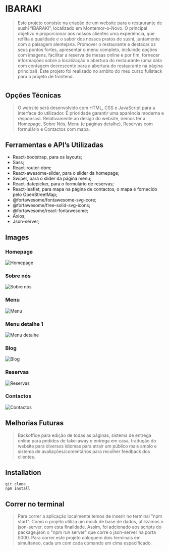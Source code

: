 ##

# IBARAKI

> Este projeto consiste na criação de um website para o restaurante de sushi “IBARAKI”, localizado em Montemor-o-Novo. O principal objetivo é proporcionar aos nossos clientes uma experiência, que reflita a qualidade e o sabor dos nossos pratos de sushi, juntamente com a paisagem alentejana.
> Promover o restaurante e destacar os seus pontos fortes, apresentar o menu completo, incluindo opções com imagens, facilitar a reserva de mesas online e por fim, fornecer informações sobre a localização e abertura do restaurante (uma data com contagem decrescente para a abertura do restaurante na página principal).
> Este projeto foi realizado no ambito do meu curso fullstack para o projeto de frontend.

#

## Opções Técnicas

> O website será desenvolvido com HTML, CSS e JavaScript para a interface do utilizador. É prioridade garantir uma aparência moderna e responsiva. Relativamente ao design do website, iremos ter a Homepage, Sobre Nós, Menu (e páginas detalhe), Reservas com formulário e Contactos com mapa.

## Ferramentas e API’s Utilizadas

- React-bootstrap, para os layouts;
- Sass;
- React-router-dom;
- React-awesome-slider, para o slider da homepage;
- Swiper, para o slider da página menu;
- React-datepicker, para o formulário de reservas;
- React-leaflet, para mapa na página de contactos, o mapa é fornecido pelo OpenStreetMap;
- @fortawesome/fontawesome-svg-core;
- @fortawesome/free-solid-svg-icons;
- @fortawesome/react-fontawesome;
- Axios;
- Json-server;

## Images

### Homepage

![Homepage](/Ibaraki/ibaraki/src/imagensMD/image.png)

### Sobre nós

![Sobre nós](/Ibaraki/ibaraki/src/imagensMD/image1.png)

### Menu

![Menu](/Ibaraki/ibaraki/src/imagensMD/image2.png)

### Menu detalhe 1

![Menu detalhe](/Ibaraki/ibaraki/src/imagensMD/image3.png)

### Blog
![Blog](/Ibaraki/ibaraki/src/imagensMD/image4.png)

### Reservas

![Reservas](/Ibaraki/ibaraki/src/imagensMD/image5.png)

### Contactos

![Contactos](/Ibaraki/ibaraki/src/imagensMD/image6.png)

## Melhorias Futuras

> Backoffice para edição de todas as páginas, sistema de entrega online para pedidos de take-away e entrega em casa, tradução do website para diversos idiomas para atrair um público mais amplo e sistema de avaliações/comentários para recolher feedback dos clientes.

## Installation

```
git clone
npm install
```

## Correr no terminal
> Para correr a aplicação localmente temos de inserir no terminal "npm start".
Como o projeto utiliza um mock de base de dados, utilizamos o json-server, com esta finalidade. Assim, foi adcionado aos scripts do package.json o "npm run server" que corre o json-server na porta 5000.
Para correr este projeto coloquem dois terminais em simultaneo, cada um com cada comando em cima especificado. 
